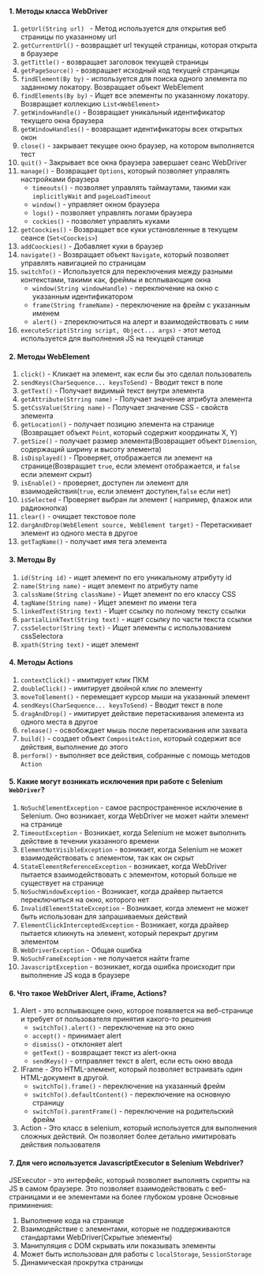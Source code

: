 #### 1. Методы класса WebDriver

1. `getUrl(String url) ` - Метод используется для открытия веб страницы по указанному url
2. `getCurrentUrl()` - возвращает url текущей страницы, которая открыта в браузере
3. `getTittle()` - возвращает заголовок текущей страницы
4. `getPageSource()` - возвращает исходный код текущей странцицы
5. `findElement(By by)` - используется для поиска одного элемента по заданному локатору. Возвращает объект WebElement
6. `findElements(By by)` - Ищет все элементы по указанному локатору. Возвращает коллекцию `List<WebElement>`
7. `getWindowHandle()` - Возвращает уникальный идентификатор текущего окна браузера
8. `getWindowHandles()` - возвращает идентификаторы всех открытых окон 
9. `close()` - закрывает текущее окно браузер, на котором выполняется тест
10. `quit()` - Закрывает все окна браузера  завершает сеанс WebDriver
11. `manage()` - Возвращает `Options`, который позволяет управлять настройками браузера
	- `timeouts()` - позволяет управлять таймаутами, такими как `implicitlyWait` and `pageLoadTimeout`
	- `window()` - управляет окном браузера
	- `logs()` - позволяет управлять логами браузера
	- `cockies()` - позволяет управлять куками
12. `getCoockies()` - Возвращает все куки установленные в текущем сеансе (`Set<Coockeis>`)
13. `addCoockies()` - Добавляет куки в браузер
14. `navigate()` - Возвращает объект `Navigate`, который позволяет управлять навигацией по страницам
15. `switchTo()` - Используется для переключения между разными контекстами, такими как, фреймы и всплывающие окна
	- `window(String windowHandle)` - переключение на окно с указанным идентификатором
	- `frame(String frameName)` - переключение на фрейм с указанным именем
	- `alert()` - zпереключиться на алерт и взаимодействовать с ним
16. `executeScript(String script, Object... args)` - этот метод используется для выполнения JS на текущей станице

#### 2.  Методы WebElement
1. `click()` - Кликает на элемент, как если бы это сделал пользователь
2. `sendKeys(CharSequence... keysToSend)` - Вводит текст в поле
3. `getText()` - Получает видимый текст внутри элемента
4. `getAttribute(Strring name)` - Получает значение атрибута элемента
5. `getCssValue(String name)` - Получает значение CSS - свойств элемента
6. `getLocation()` - получает позицию элемента на странице (Возвращает объект `Point`, который содержит координаты X, Y)
7. `getSize()` - получает размер элемента(Возвращает объект `Dimension`, содержащий ширину и высоту элемента)
8. `isDisplayed()` - Проверяет, отображается ли элемент на странице(Возвращает `true`, если элемент отображается, и `false` если элемент скрыт)
9. `isEnable()` - проверяет, доступен ли элемент для взаимодействия(`true`, если элемент доступен,`false` если нет)
10. `isSelected` - Проверяет выбран ли элемент ( например, флажок или радиокнопка)
11. `clear()` - очищает текстовое поле
12. `dargAndDrop(WebElement source, WebElement target)` - Перетаскивает элемент из одного места в другое
13. `getTagName()` - получает имя тега элемента

#### 3. Методы By
1. `id(String id)` - ищет элемент по его уникальному атрибуту id
2. `name(String name)` - ищет элемент по атрибуту name
3. `calssName(String className)` - Ищет элемент по его классу CSS
4. `tagName(String name)` - Ищет элемент по имени тега
5. `linkedText(String text)` - Ищет ссылку по полному тексту ссылки
6. `partialLinkText(String text)` - ищет ссылку по части текста ссылки
7. `cssSelector(String text)` - Ищет элементы с использованием cssSelectora
8. `xpath(String text)` - ищет элемент

#### 4. Методы Actions
1. `contextClick()` - имитирует клик ПКМ
2. `doubleClick()` - имитирует двойной клик по элементу
3. `moveToElement()` - перемещает курсор мыши на указанный элемент
4. `sendKeys(CharSequence... keysToSend)` - Вводит текст в поле
5. `dragAndDrop()` - имитирует действие перетаскивания элемента из одного места в другое
6. `release()` - освобождает мышь после перетаскивания или захвата 
7. `build()` - создает объект `CompositeAction`, который содержит все действия, выполнение до этого
8. `perform()` - выполняет все действия, собранные с помощь методов `Action`

#### 5. Какие могут возникать исключения при работе с Selenium `WebDriver`? 
1. `NoSuchElementException` - самое распространенное исключение в Selenium. Оно возникает, когда WebDriver не может найти элемент на странице
2. `TimeoutException` - Возникает, когда Selenium не может выполнить действие в течении указанного времени
3. `ElementNotVisibleException` - возникает, когда Selenium не может взаимодействовать с элементом, так как он скрыт
4. `StateElementReferenceException` - возникает, когда WebDriver пытается взаимодействовать с элементом, который больше не существует на странице
5. `NoSuchWindowException` - Возникает, когда драйвер пытается переключиться на окно, которого нет
6. `InvalidElementStateException` - Возникает, когда элемент не может быть использован для запрашиваемых действий 
7. `ElementClickInterceptedException` - Возникает, когда драйвер пытается кликнуть на элемент, который перекрыт другим элементом
8. `WebDriverException` - Общая ошибка
9. `NoSuchFrameException` - не получается найти frame
10. `JavascriptException` - возникает, когда ошибка происходит при выполнение JS кода в браузере


#### 6. Что такое WebDriver Alert,  iFrame, Actions?
1. Alert - это всплывающее окно, которое появляется на веб-странице и требует от пользователя принятия какого-то решения
	- `switchTo().alert()` - переключение на это окно
	- `accept()` - принимает alert
	- `dismiss()` - отклоняет alert
	- `getText()` - возвращает текст из alert-окна
	- `sendKeys()` - отправляет текст в alert, если есть окно ввода
2. IFrame - Это HTML-элемент, который позволяет встраивать один HTML-документ в другой.
	- `switchTo().frame()` - переключение на указанный фрейм
	- `switchTo().defaultContent()` - переключение на основную страницу
	- `switchTo().parentFrame()` - переключение на родительский фрейм
3. Action - Это класс в selenium, который используется для выполнения сложных действий. Он позволяет более детально имитировать действия пользователя


#### 7. Для чего используется JavascriptExecutor в Selenium Webdriver?
JSExecutor - это интерфейс, который позволяет выполнять скрипты на JS в самом браузере. Это позволяет взаимодействовать с веб-страницами и ее элементами на более глубоком уровне
Основные приминения:
1. Выполнение кода на странице
2. Взаимодействие с элементами, которые не поддерживаются стандартами WebDriver(Скрытые элементы)
3. Манипуляция с DOM  скрывать или показывать элементы
4. Может быть использован для работы с `localStorage`, `SessionStorage`
5. Динамическая прокрутка страницы